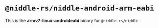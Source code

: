 # `@niddle-rs/niddle-android-arm-eabi`

This is the **armv7-linux-androideabi** binary for `@niddle-rs/niddle`
